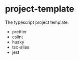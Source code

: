 # project-template

The typescript project template.

- prettier
- eslint
- husky
- tsc-alias
- jest
